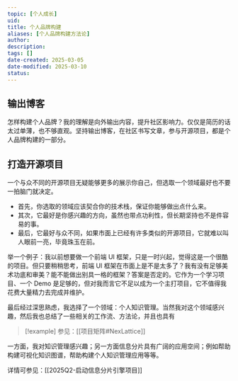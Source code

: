 ```yaml
---
topic: [个人成长]
uid: 
title: 个人品牌构建
aliases: [个人品牌构建方法论]
author: 
description: 
tags: []
date-created: 2025-03-05
date-modified: 2025-03-10
status: 
---
```


## 输出博客

怎样构建个人品牌？我的理解是向外输出内容，提升社区影响力。仅仅是简历的话太过单薄，也不够直观。坚持输出博客，在社区书写文章，参与开源项目，都是个人品牌构建的一部分。

## 打造开源项目

一个与众不同的开源项目无疑能够更多的展示你自己，但选取一个领域最好也不要一拍脑门就决定。

- 首先，你选取的领域应该契合你的技术栈，保证你能够做出点什么来。
- 其次，它最好是你感兴趣的方向，虽然也带点功利性，但长期坚持也不是件容易的事。
- 最后，它最好与众不同，如果市面上已经有许多类似的开源项目，它就难以叫人眼前一亮，毕竟珠玉在前。

举一个例子：我以前想要做一个前端 UI 框架，只是一时兴起，觉得这是一个很酷的项目。但只要稍稍思考，前端 UI 框架在市面上是不是太多了？我有没有足够美术功底和审美？能不能做出别具一格的框架？答案是否定的。它作为一个学习项目、一个 Demo 是足够的，但对我而言它不足以成为一个主打项目，它不值得我花费大量精力去完成并维护。

最后经过深思熟虑，我选择了一个领域：个人知识管理。当然我对这个领域感兴趣，然后我也总结了一些相关的工作流、方法论，并且也具有

> [!example]
> 参见：[[项目矩阵#NexLattice]]

一方面，我对知识管理感兴趣；另一方面信息分片具有广阔的应用空间；例如帮助构建可视化知识图谱，帮助构建个人知识管理应用等等。

详情可参见：[[2025Q2-启动信息分片引擎项目]]
